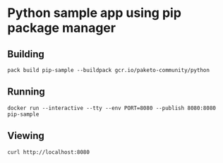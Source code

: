 # Python sample app using pip package manager

## Building

`pack build pip-sample --buildpack gcr.io/paketo-community/python`

## Running

`docker run --interactive --tty --env PORT=8080 --publish 8080:8080 pip-sample`

## Viewing

`curl http://localhost:8080`
